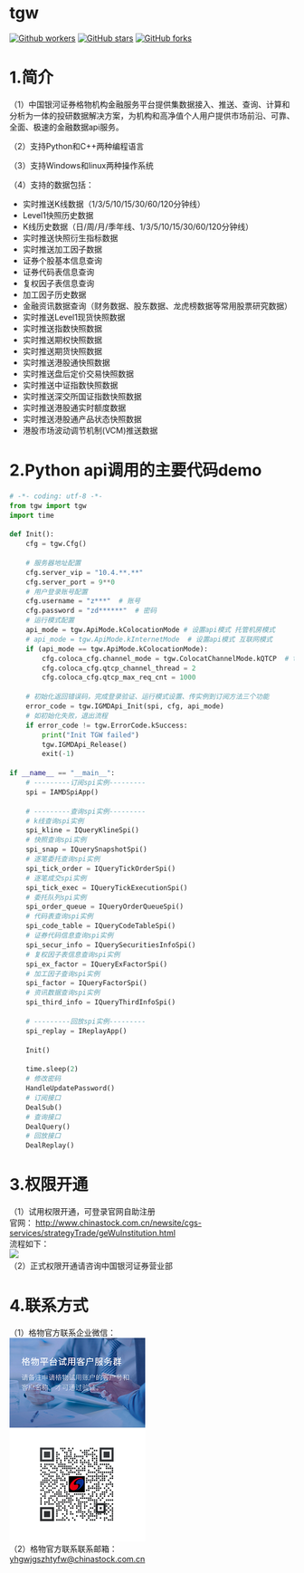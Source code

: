 # tgw<br>
[![Github workers](https://img.shields.io/github/watchers/tgw2023/tgw.svg?style=social&label=Watchers&)](https://github.com/tgw2023/tgw/watchers)
[![GitHub stars](https://img.shields.io/github/stars/tgw2023/tgw.svg?style=social&label=Star&)](https://github.com/tgw2023/tgw/stargazers)
[![GitHub forks](https://img.shields.io/github/forks/tgw2023/tgw.svg?style=social&label=Fork&)](https://github.com/tgw2023/tgw/fork)

# 1.简介
（1）中国银河证券格物机构金融服务平台提供集数据接入、推送、查询、计算和分析为一体的投研数据解决方案，为机构和高净值个人用户提供市场前沿、可靠、全面、极速的金融数据api服务。 	<br/>

（2）支持Python和C++两种编程语言 	<br/>

（3）支持Windows和linux两种操作系统 	<br/>

（4）支持的数据包括： 	<br/>
*   实时推送K线数据（1/3/5/10/15/30/60/120分钟线）<br> 
*   Level1快照历史数据
*   K线历史数据（日/周/月/季年线、1/3/5/10/15/30/60/120分钟线）<br> 
*   实时推送快照衍生指标数据<br> 
*   实时推送加工因子数据<br> 
*   证券个股基本信息查询<br> 
*   证券代码表信息查询<br> 
*   复权因子表信息查询<br> 
*   加工因子历史数据<br> 
*   金融资讯数据查询（财务数据、股东数据、龙虎榜数据等常用股票研究数据）<br> 
*   实时推送Level1现货快照数据<br> 
*   实时推送指数快照数据<br> 
*   实时推送期权快照数据<br> 
*   实时推送期货快照数据<br> 
*   实时推送港股通快照数据<br> 
*   实时推送盘后定价交易快照数据<br> 
*   实时推送中证指数快照数据<br> 
*   实时推送深交所国证指数快照数据<br> 
*   实时推送港股通实时额度数据<br> 
*   实时推送港股通产品状态快照数据<br> 
*   港股市场波动调节机制(VCM)推送数据<br> 

# 2.Python api调用的主要代码demo
```python
# -*- coding: utf-8 -*-
from tgw import tgw
import time

def Init():
    cfg = tgw.Cfg()

    # 服务器地址配置
    cfg.server_vip = "10.4.**.**"
    cfg.server_port = 9**0
    # 用户登录账号配置
    cfg.username = "z***"  # 账号
    cfg.password = "zd******"  # 密码
    # 运行模式配置
    api_mode = tgw.ApiMode.kColocationMode # 设置api模式 托管机房模式
    # api_mode = tgw.ApiMode.kInternetMode  # 设置api模式 互联网模式
    if (api_mode == tgw.ApiMode.kColocationMode):
        cfg.coloca_cfg.channel_mode = tgw.ColocatChannelMode.kQTCP  # tcp查询模式
        cfg.coloca_cfg.qtcp_channel_thread = 2
        cfg.coloca_cfg.qtcp_max_req_cnt = 1000

    # 初始化返回错误码，完成登录验证、运行模式设置、传实例到订阅方法三个功能
    error_code = tgw.IGMDApi_Init(spi, cfg, api_mode)
    # 如初始化失败，退出流程
    if error_code != tgw.ErrorCode.kSuccess:
        print("Init TGW failed")
        tgw.IGMDApi_Release()
        exit(-1)

if __name__ == "__main__":
    # ---------订阅spi实例---------
    spi = IAMDSpiApp()

    # ---------查询spi实例---------
    # k线查询spi实例
    spi_kline = IQueryKlineSpi()
    # 快照查询spi实例
    spi_snap = IQuerySnapshotSpi()
    # 逐笔委托查询spi实例
    spi_tick_order = IQueryTickOrderSpi()
    # 逐笔成交spi实例
    spi_tick_exec = IQueryTickExecutionSpi()
    # 委托队列spi实例
    spi_order_queue = IQueryOrderQueueSpi()
    # 代码表查询spi实例
    spi_code_table = IQueryCodeTableSpi()
    # 证券代码信息查询spi实例
    spi_secur_info = IQuerySecuritiesInfoSpi()
    # 复权因子表信息查询spi实例
    spi_ex_factor = IQueryExFactorSpi()
    # 加工因子查询spi实例
    spi_factor = IQueryFactorSpi()
    # 资讯数据查询spi实例
    spi_third_info = IQueryThirdInfoSpi()

    # ---------回放spi实例---------
    spi_replay = IReplayApp()

    Init()

    time.sleep(2)
    # 修改密码
    HandleUpdatePassword()
    # 订阅接口
    DealSub()
    # 查询接口
    DealQuery()
    # 回放接口
    DealReplay()
```
# 3.权限开通
（1）试用权限开通，可登录官网自助注册<br/>
   官网： http://www.chinastock.com.cn/newsite/cgs-services/strategyTrade/geWuInstitution.html <br/>
   流程如下：<br/>
                       ![](https://github.com/tgw2023/tgw/blob/main/picture/%E8%AF%95%E7%94%A8%E8%B4%A6%E6%88%B7%E5%BC%80%E9%80%9A%E6%B5%81%E7%A8%8B.jpg) <br> 
（2）正式权限开通请咨询中国银河证券营业部<br/>
# 4.联系方式
（1）格物官方联系企业微信：<br/>
             ![](https://github.com/tgw2023/tgw/blob/main/picture/%E4%BC%81%E4%B8%9A%E5%BE%AE%E4%BF%A1%E6%B4%BB%E7%A0%81.png) <br> 
（2）格物官方联系联系邮箱：<br/>
     yhgwjgszhtyfw@chinastock.com.cn<br/>
